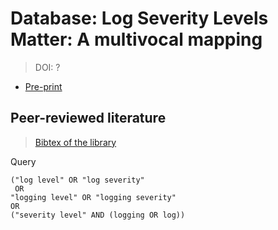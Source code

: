 # Database: Log Severity Levels Matter: A multivocal mapping 
> DOI: ?

* [Pre-print](?)


## Peer-reviewed literature
> [Bibtex of the library](all-papers-final.bib)

Query
```
("log level" OR "log severity" 
 OR 
"logging level" OR "logging severity"
OR 
("severity level" AND (logging OR log))
 ```

